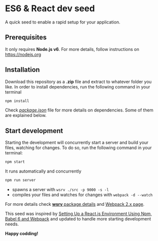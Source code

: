 ES6 & React dev seed
=
A quick seed to enable a rapid setup for your application.

Prerequisites
-
It only requires **Node.js v6**. For more details, follow instructions on https://nodejs.org

Installation
-
Download this repository as a **.zip** file and extract to whatever folder you like.
In order to install dependencies, run the following command in your terminal
```bash
npm install
```
Check [_package.json_](https://github.com/chris-equis/react-dev-seed/blob/master/package.json) file for more details on dependencies. Some of them are explained below.

Start development
-
Starting the development will concurrently start a server and build your files, watching for changes. To do so, run the following command in your terminal:
```bash
npm start
```
It runs automatically and concurrently
```bash
npm run server
```

 - spawns a server with `wsrv ./src -p 9000 -s -l`
 - compiles your files and watches for changes with `webpack -d --watch`

For more details check [**wsrv** package details](https://www.npmjs.com/package/wsrv) and [Webpack 2.x page](https://webpack.js.org/concepts/).

This seed was inspired by [Setting Up a React.js Environment Using Npm, Babel 6 and Webpack](https://www.codementor.io/tamizhvendan/beginner-guide-setup-reactjs-environment-npm-babel-6-webpack-du107r9zr) and updated to handle more starting development needs.

**Happy codding!**